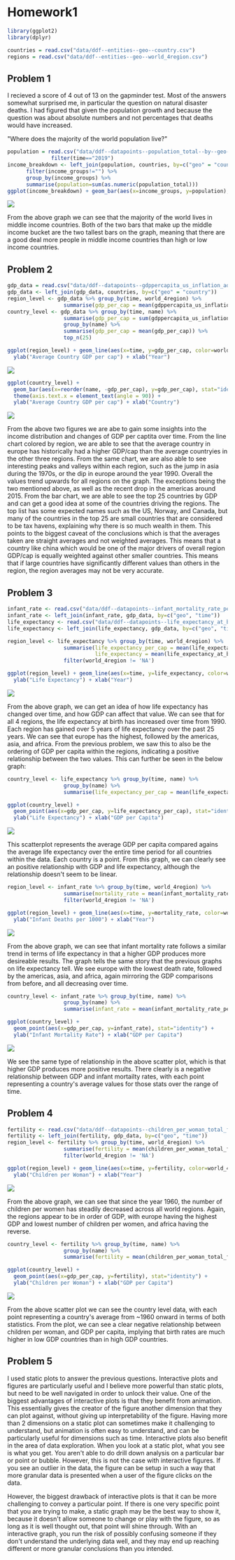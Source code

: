 Homework1
================

``` r
library(ggplot2)
library(dplyr)
```

``` r
countries = read.csv("data/ddf--entities--geo--country.csv")
regions = read.csv("data/ddf--entities--geo--world_4region.csv")
```

Problem 1
---------

I recieved a score of 4 out of 13 on the gapminder test. Most of the answers somewhat surprised me, in particular the question on natural disaster deaths. I had figured that given the population growth and because the question was about absolute numbers and not percentages that deaths would have increased.

"Where does the majority of the world population live?"

``` r
population = read.csv("data/ddf--datapoints--population_total--by--geo--time.csv") %>%
              filter(time=="2019")
income_breakdown <- left_join(population, countries, by=c("geo" = "country")) %>%
      filter(income_groups!="") %>%
      group_by(income_groups) %>%
      summarise(population=sum(as.numeric(population_total)))
ggplot(income_breakdown) + geom_bar(aes(x=income_groups, y=population), stat="identity")
```

![](homework1_files/figure-markdown_github/unnamed-chunk-3-1.png)

From the above graph we can see that the majority of the world lives in middle income countries. Both of the two bars that make up the middle income bucket are the two tallest bars on the graph, meaning that there are a good deal more people in middle income countries than high or low income countries.

Problem 2
---------

``` r
gdp_data = read.csv("data/ddf--datapoints--gdppercapita_us_inflation_adjusted--by--geo--time.csv")
gdp_data <- left_join(gdp_data, countries, by=c("geo" = "country"))
region_level <- gdp_data %>% group_by(time, world_4region) %>%
                  summarise(gdp_per_cap = mean(gdppercapita_us_inflation_adjusted))
country_level <- gdp_data %>% group_by(time, name) %>%
                  summarise(gdp_per_cap = sum(gdppercapita_us_inflation_adjusted)) %>%
                  group_by(name) %>%
                  summarise(gdp_per_cap = mean(gdp_per_cap)) %>%
                  top_n(25)

ggplot(region_level) + geom_line(aes(x=time, y=gdp_per_cap, color=world_4region)) +
  ylab("Average Country GDP per cap") + xlab("Year")
```

![](homework1_files/figure-markdown_github/unnamed-chunk-4-1.png)

``` r
ggplot(country_level) + 
  geom_bar(aes(x=reorder(name, -gdp_per_cap), y=gdp_per_cap), stat="identity") +
  theme(axis.text.x = element_text(angle = 90)) +
  ylab("Average Country GDP per cap") + xlab("Country")
```

![](homework1_files/figure-markdown_github/unnamed-chunk-4-2.png)

From the above two figures we are abe to gain some insights into the income distribution and changes of GDP per captita over time. From the line chart colored by region, we are able to see that the average country in europe has historically had a higher GDP/cap than the average countryies in the other three regions. From the same chart, we are also able to see interesting peaks and valleys within each region, such as the jump in asia during the 1970s, or the dip in europe around the year 1990. Overall the values trend upwards for all regions on the graph. The exceptions being the two mentioned above, as well as the recent drop in the americas around 2015. From the bar chart, we are able to see the top 25 countries by GDP and can get a good idea at some of the countries driving the regions. The top list has some expected names such as the US, Norway, and Canada, but many of the countries in the top 25 are small countries that are considered to be tax havens, explaining why there is so much wealth in them. This points to the biggest caveat of the conclusions which is that the averages taken are straight averages and not weighted averages. This means that a country like china which would be one of the major drivers of overall region GDP/cap is equally weighted against other smaller countries. This means that if large countries have significantly different values than others in the region, the region averages may not be very accurate.

Problem 3
---------

``` r
infant_rate <- read.csv("data/ddf--datapoints--infant_mortality_rate_per_1000_births--by--geo--time.csv")
infant_rate <- left_join(infant_rate, gdp_data, by=c("geo", "time"))
life_expectancy <- read.csv("data/ddf--datapoints--life_expectancy_at_birth_data_from_ihme--by--geo--time.csv")
life_expectancy <- left_join(life_expectancy, gdp_data, by=c("geo", "time")) 

region_level <- life_expectancy %>% group_by(time, world_4region) %>%
                  summarise(life_expectancy_per_cap = mean(life_expectancy_at_birth_data_from_ihme / gdppercapita_us_inflation_adjusted),
                            life_expectancy = mean(life_expectancy_at_birth_data_from_ihme)) %>%
                  filter(world_4region != 'NA')

ggplot(region_level) + geom_line(aes(x=time, y=life_expectancy, color=world_4region)) +
  ylab("Life Expectancy") + xlab("Year")
```

![](homework1_files/figure-markdown_github/unnamed-chunk-5-1.png)

From the above graph, we can get an idea of how life expectancy has changed over time, and how GDP can affect that value. We can see that for all 4 regions, the life expectancy at birth has increased over time from 1990. Each region has gained over 5 years of life expectancy over the past 25 years. We can see that europe has the highest, followed by the americas, asia, and africa. From the previous problem, we saw this to also be the ordering of GDP per capita within the regions, indicating a positive relationship between the two values. This can further be seen in the below graph:

``` r
country_level <- life_expectancy %>% group_by(time, name) %>%
                  group_by(name) %>%
                  summarise(life_expectancy_per_cap = mean(life_expectancy_at_birth_data_from_ihme), gdp_per_cap = mean(gdppercapita_us_inflation_adjusted))

ggplot(country_level) + 
  geom_point(aes(x=gdp_per_cap, y=life_expectancy_per_cap), stat="identity") +
  ylab("Life Expectancy") + xlab("GDP per Capita")
```

![](homework1_files/figure-markdown_github/unnamed-chunk-6-1.png)

This scatterplot represents the average GDP per capita compared agains the average life expectancy over the entire time period for all countries within the data. Each country is a point. From this graph, we can clearly see an positive relationship with GDP and life expectancy, although the relationship doesn't seem to be linear.

``` r
region_level <- infant_rate %>% group_by(time, world_4region) %>%
                  summarise(mortality_rate = mean(infant_mortality_rate_per_1000_births)) %>%
                  filter(world_4region != 'NA')

ggplot(region_level) + geom_line(aes(x=time, y=mortality_rate, color=world_4region)) +
  ylab("Infant Deaths per 1000") + xlab("Year")
```

![](homework1_files/figure-markdown_github/unnamed-chunk-7-1.png)

From the above graph, we can see that infant mortality rate follows a similar trend in terms of life expectancy in that a higher GDP produces more desireable results. The graph tells the same story that the previous graphs on life expectancy tell. We see europe with the lowest death rate, followed by the americas, asia, and africa, again mirroring the GDP comparisons from before, and all decreasing over time.

``` r
country_level <- infant_rate %>% group_by(time, name) %>%
                  group_by(name) %>%
                  summarise(infant_rate = mean(infant_mortality_rate_per_1000_births), gdp_per_cap = mean(gdppercapita_us_inflation_adjusted))

ggplot(country_level) + 
  geom_point(aes(x=gdp_per_cap, y=infant_rate), stat="identity") +
  ylab("Infant Mortality Rate") + xlab("GDP per Capita")
```

![](homework1_files/figure-markdown_github/unnamed-chunk-8-1.png)

We see the same type of relationship in the above scatter plot, which is that higher GDP produces more positive results. There clearly is a negative relationship between GDP and infant mortailty rates, with each point representing a country's average values for those stats over the range of time.

Problem 4
---------

``` r
fertility <- read.csv("data/ddf--datapoints--children_per_woman_total_fertility--by--geo--time.csv")
fertility <- left_join(fertility, gdp_data, by=c("geo", "time"))
region_level <- fertility %>% group_by(time, world_4region) %>%
                  summarise(fertility = mean(children_per_woman_total_fertility)) %>%
                  filter(world_4region != 'NA')

ggplot(region_level) + geom_line(aes(x=time, y=fertility, color=world_4region)) +
  ylab("Children per Woman") + xlab("Year")
```

![](homework1_files/figure-markdown_github/unnamed-chunk-9-1.png)

From the above graph, we can see that since the year 1960, the number of children per women has steadily decreased across all world regions. Again, the regions appear to be in order of GDP, with europe having the highest GDP and lowest number of children per women, and africa having the reverse.

``` r
country_level <- fertility %>% group_by(time, name) %>%
                  group_by(name) %>%
                  summarise(fertility = mean(children_per_woman_total_fertility), gdp_per_cap = mean(gdppercapita_us_inflation_adjusted))

ggplot(country_level) + 
  geom_point(aes(x=gdp_per_cap, y=fertility), stat="identity") +
  ylab("Children per Woman") + xlab("GDP per Capita")
```

![](homework1_files/figure-markdown_github/unnamed-chunk-10-1.png)

From the above scatter plot we can see the country level data, with each point representing a country's average from ~1960 onward in terms of both statistics. From the plot, we can see a clear negative relationship between children per woman, and GDP per capita, implying that birth rates are much higher in low GDP countries than in high GDP countries.

Problem 5
---------

I used static plots to answer the previous questions. Interactive plots and figures are particularly useful and I believe more powerful than static plots, but need to be well navigated in order to unlock their value. One of the biggest advantages of interactive plots is that they benefit from animation. This essentially gives the creator of the figure another dimension that they can plot against, without giving up interpretability of the figure. Having more than 2 dimensions on a static plot can sometimes make it challenging to understand, but animation is often easy to understand, and can be particularly useful for dimensions such as time. Interactive plots also benefit in the area of data exploration. When you look at a static plot, what you see is what you get. You aren't able to do drill down analysis on a particular bar or point or bubble. However, this is not the case with interactive figures. If you see an outlier in the data, the figure can be setup in such a way that more granular data is presented when a user of the figure clicks on the data.

However, the biggest drawback of interactive plots is that it can be more challenging to convey a particular point. If there is one very specific point that you are trying to make, a static graph may be the best way to show it, because it doesn't allow someone to change or play with the figure, so as long as it is well thought out, that point will shine through. With an interactive graph, you run the risk of possibly confusing someone if they don't understand the underlying data well, and they may end up reaching different or more granular conclusions than you intended.

